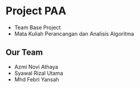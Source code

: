 # Project PAA

* Team Base Project
* Mata Kuliah Perancangan dan Analisis Algoritma

## Our Team

* Azmi Novi Athaya
* Syawal Rizal Utama
* Mhd Febri Yansah
